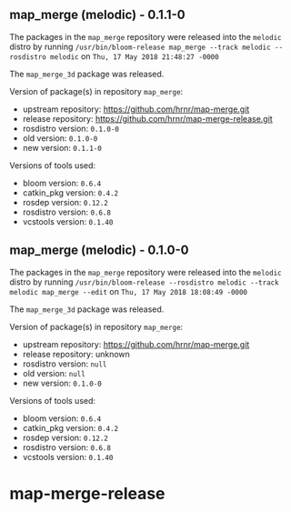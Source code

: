 ## map_merge (melodic) - 0.1.1-0

The packages in the `map_merge` repository were released into the `melodic` distro by running `/usr/bin/bloom-release map_merge --track melodic --rosdistro melodic` on `Thu, 17 May 2018 21:48:27 -0000`

The `map_merge_3d` package was released.

Version of package(s) in repository `map_merge`:

- upstream repository: https://github.com/hrnr/map-merge.git
- release repository: https://github.com/hrnr/map-merge-release.git
- rosdistro version: `0.1.0-0`
- old version: `0.1.0-0`
- new version: `0.1.1-0`

Versions of tools used:

- bloom version: `0.6.4`
- catkin_pkg version: `0.4.2`
- rosdep version: `0.12.2`
- rosdistro version: `0.6.8`
- vcstools version: `0.1.40`


## map_merge (melodic) - 0.1.0-0

The packages in the `map_merge` repository were released into the `melodic` distro by running `/usr/bin/bloom-release --rosdistro melodic --track melodic map_merge --edit` on `Thu, 17 May 2018 18:08:49 -0000`

The `map_merge_3d` package was released.

Version of package(s) in repository `map_merge`:

- upstream repository: https://github.com/hrnr/map-merge.git
- release repository: unknown
- rosdistro version: `null`
- old version: `null`
- new version: `0.1.0-0`

Versions of tools used:

- bloom version: `0.6.4`
- catkin_pkg version: `0.4.2`
- rosdep version: `0.12.2`
- rosdistro version: `0.6.8`
- vcstools version: `0.1.40`


# map-merge-release